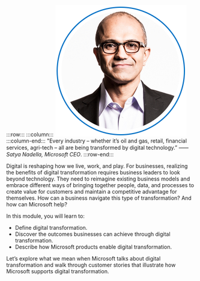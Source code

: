 :::row:::
:::column:::
![Satya Nadella](../media/IC-GM02-Satya.png)
:::column-end:::
"Every industry – whether it’s oil and gas, retail, financial services, agri-tech – all are being transformed by digital technology.”
⸺*Satya Nadella, Microsoft CEO*.
:::row-end:::

Digital is reshaping how we live, work, and play. For businesses, realizing the benefits of digital transformation requires business leaders to look beyond technology. They need to reimagine existing business models and embrace different ways of bringing together people, data, and processes to create value for customers and maintain a competitive advantage for themselves. How can a business navigate this type of transformation? And how can Microsoft help?

In this module, you will learn to:

- Define digital transformation.
- Discover the outcomes businesses can achieve through digital transformation.
- Describe how Microsoft products enable digital transformation.

Let’s explore what we mean when Microsoft talks about digital transformation and walk through customer stories that illustrate how Microsoft supports digital transformation.
